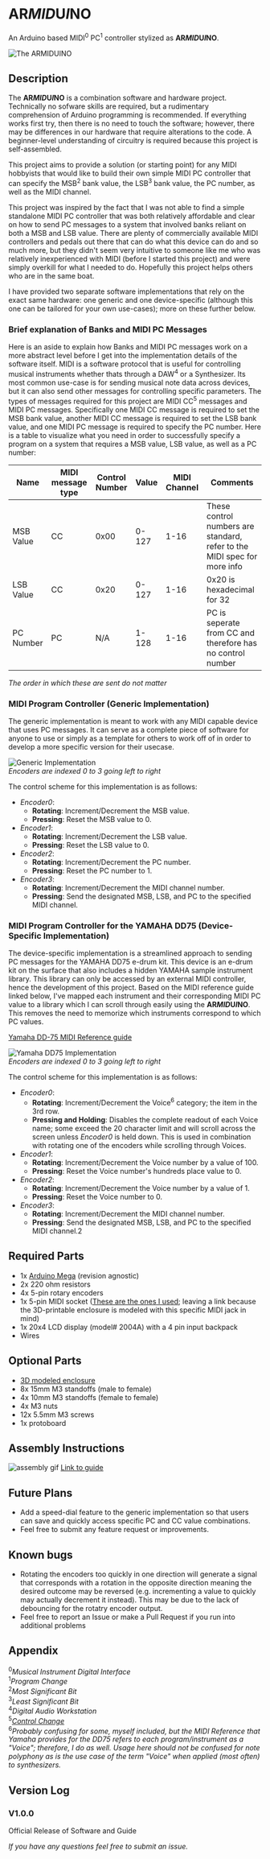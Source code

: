 # **AR*MID*U*I*NO**

An Arduino based MIDI<sup>0</sup> PC<sup>1</sup> controller stylized as **AR*MID*U*I*NO**.

![The ARMIDUINO](images/Armiduino_black_background.jpg)

## Description

The **AR*MID*U*I*NO** is a combination software and hardware project. Technically no sofware skills are required, but a rudimentary comprehension of Arduino programming is recommended. If everything works first try, then there is no need to touch the software; however, there may be differences in our hardware that require alterations to the code. A beginner-level understanding of circuitry is required because this project is self-assembled.

This project aims to provide a solution (or starting point) for any MIDI hobbyists that would like to build their own simple MIDI PC controller that can specify the MSB<sup>2</sup> bank value, the LSB<sup>3</sup> bank value, the PC number, as well as the MIDI channel.

This project was inspired by the fact that I was not able to find a simple standalone MIDI PC controller that was both relatively affordable and clear on how to send PC messages to a system that involved banks reliant on both a MSB and LSB value. There are plenty of commercially available MIDI controllers and pedals out there that can do what this device can do and so much more, but they didn't seem very intuitive to someone like me who was relatively inexperienced with MIDI (before I started this project) and were simply overkill for what I needed to do. Hopefully this project helps others who are in the same boat. 

I have provided two separate software implementations that rely on the exact same hardware: one generic and one device-specific (although this one can be tailored for your own use-cases); more on these further below.

### Brief explanation of Banks and MIDI PC Messages

Here is an aside to explain how Banks and MIDI PC messages work on a more abstract level before I get into the implementation details of the software itself. MIDI is a software protocol that is useful for controlling musical instruments whether thats through a DAW<sup>4</sup> or a Synthesizer. Its most common use-case is for sending musical note data across devices, but it can also send other messages for controlling specific parameters. The types of messages required for this project are MIDI CC<sup>5</sup> messages and MIDI PC messages. Specifically one MIDI CC message is required to set the MSB bank value, another MIDI CC message is required to set the LSB bank value, and one MIDI PC message is required to specify the PC number. Here is a table to visualize what you need in order to successfully specify a program on a system that requires a MSB value, LSB value, as well as a PC number:

| Name      | MIDI message type | Control Number | Value | MIDI Channel | Comments                                                                 |
|-----------|-------------------|----------------|-------|--------------|--------------------------------------------------------------------------|
| MSB Value | CC                | 0x00           | 0-127 | 1-16         | These control numbers are standard, refer to the MIDI spec for more info |
| LSB Value | CC                | 0x20           | 0-127 | 1-16         | 0x20 is hexadecimal for 32                                               |
| PC Number | PC                | N/A            | 1-128 | 1-16         | PC is seperate from CC and therefore has no control number               |

*The order in which these are sent do not matter*


### MIDI Program Controller (Generic Implementation)

The generic implementation is meant to work with any MIDI capable device that uses PC messages. It can serve as a complete piece of software for anyone to use or simply as a template for others to work off of in order to develop a more specific version for their usecase.

![Generic Implementation](images/generic_implementation.jpg) \
*Encoders are indexed 0 to 3 going left to right*

The control scheme for this implementation is as follows:

- *Encoder0*:
  - **Rotating**: Increment/Decrement the MSB value.
  - **Pressing**: Reset the MSB value to 0.
- *Encoder1*:
  - **Rotating**: Increment/Decrement the LSB value.
  - **Pressing**: Reset the LSB value to 0.
- *Encoder2*:
  - **Rotating**: Increment/Decrement the PC number.
  - **Pressing**: Reset the PC number to 1.
- *Encoder3*:
  - **Rotating**: Increment/Decrement the MIDI channel number.
  - **Pressing**: Send the designated MSB, LSB, and PC to the specified MIDI channel.

### MIDI Program Controller for the YAMAHA DD75 (Device-Specific Implementation)

The device-specific implementation is a streamlined approach to sending PC messages for the YAMAHA DD75 e-drum kit. This device is an e-drum kit on the surface that also includes a hidden YAMAHA sample instrument library. This library can only be accessed by an external MIDI controller, hence the development of this project. Based on the MIDI reference guide linked below, I've mapped each instrument and their corresponding MIDI PC value to a library which I can scroll through easily using the **AR*MID*U*I*NO**. This removes the need to memorize which instruments correspond to which PC values.

[Yamaha DD-75 MIDI Reference guide](https://usa.yamaha.com/files/download/other_assets/3/892623/dd75_en_mr_a0_web.pdf)

![Yamaha DD75 Implementation](images/Yamaha_DD75_implementation.jpg) \
*Encoders are indexed 0 to 3 going left to right*

The control scheme for this implementation is as follows:

- *Encoder0*:
  - **Rotating**: Increment/Decrement the Voice<sup>6</sup> category; the item in the 3rd row.
  - **Pressing and Holding**: Disables the complete readout of each Voice name; some exceed the 20 character limit and will scroll across the screen unless *Encoder0* is held down. This is used in combination with rotating one of the encoders while scrolling through Voices.
- *Encoder1*:
  - **Rotating**: Increment/Decrement the Voice number by a value of 100.
  - **Pressing**: Reset the Voice number's hundreds place value to 0.
- *Encoder2*:
  - **Rotating**: Increment/Decrement the Voice number by a value of 1.
  - **Pressing**: Reset the Voice number to 0.
- *Encoder3*:
  - **Rotating**: Increment/Decrement the MIDI channel number.
  - **Pressing**: Send the designated MSB, LSB, and PC to the specified MIDI channel.2

## Required Parts

- 1x [Arduino Mega](https://store-usa.arduino.cc/products/arduino-mega-2560-rev3?selectedStore=us) (revision agnostic)
- 2x 220 ohm resistors
- 4x 5-pin rotary encoders
- 1x 5-pin MIDI socket ([These are the ones I used](https://www.amazon.com/gp/product/B01GBT9RC0?psc=1); leaving a link because the 3D-printable enclosure is modeled with this specific MIDI jack in mind)
- 1x 20x4 LCD display (model# 2004A) with a 4 pin input backpack
- Wires

## Optional Parts

- [3D modeled enclosure](https://www.thingiverse.com/thing:6542581)
- 8x 15mm M3 standoffs (male to female)
- 4x 10mm M3 standoffs (female to female)
- 4x M3 nuts
- 12x 5.5mm M3 screws
- 1x protoboard

## Assembly Instructions

![assembly gif](images/Assembly.gif)
[Link to guide](Assembly_Instructions.md)

## Future Plans

- Add a speed-dial feature to the generic implementation so that users can save and quickly access specific PC and CC value combinations.
- Feel free to submit any feature request or improvements.

## Known bugs

- Rotating the encoders too quickly in one direction will generate a signal that corresponds with a rotation in the opposite direction meaning the desired outcome may be reversed (e.g. incrementing a value to quickly may actually decrement it instead). This may be due to the lack of debouncing for the rotatry encoder output.
- Feel free to report an Issue or make a Pull Request if you run into additional problems

## Appendix
<sup>0</sup>*Musical Instrument Digital Interface* \
<sup>1</sup>*Program Change* \
<sup>2</sup>*Most Significant Bit* \
<sup>3</sup>*Least Significant Bit* \
<sup>4</sup>*Digital Audio Workstation* \
<sup>5</sup>[*Control Change*](https://www.midi.org/specifications-old/item/table-3-control-change-messages-data-bytes-2) \
<sup>6</sup>*Probably confusing for some, myself included, but the MIDI Reference that Yamaha provides for the DD75 refers to each program/instrument as a "Voice"; therefore, I do as well. Usage here should not be confused for note polyphony as is the use case of the term "Voice" when applied (most often) to synthesizers.*

## Version Log

### V1.0.0
Official Release of Software and Guide

*If you have any questions feel free to submit an issue.*